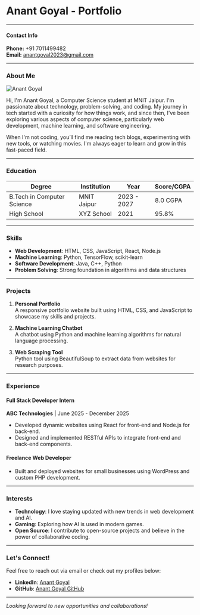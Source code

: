 # Anant Goyal - Portfolio

---

#### Contact Info  
**Phone:** +91 7011499482  
**Email:** anantgoyal2023@gmail.com  

---

### About Me

![Anant Goyal](https://cdn.vectorstock.com/i/1000v/30/21/human-blank-face-with-eps10-vector-25623021.jpg)

Hi, I'm Anant Goyal, a Computer Science student at MNIT Jaipur. I'm passionate about technology, problem-solving, and coding. My journey in tech started with a curiosity for how things work, and since then, I’ve been exploring various aspects of computer science, particularly web development, machine learning, and software engineering. 

When I'm not coding, you’ll find me reading tech blogs, experimenting with new tools, or watching movies. I'm always eager to learn and grow in this fast-paced field.

---

### Education

| **Degree**                 | **Institution**   | **Year**       | **Score/CGPA** |
|----------------------------|-------------------|----------------|----------------|
| B.Tech in Computer Science | MNIT Jaipur       | 2023 - 2027    | 8.0 CGPA       |
| High School                | XYZ School        | 2021           | 95.8%          |

---

### Skills

- **Web Development**: HTML, CSS, JavaScript, React, Node.js  
- **Machine Learning**: Python, TensorFlow, scikit-learn  
- **Software Development**: Java, C++, Python  
- **Problem Solving**: Strong foundation in algorithms and data structures

---

### Projects

1. **Personal Portfolio**  
   A responsive portfolio website built using HTML, CSS, and JavaScript to showcase my skills and projects.

2. **Machine Learning Chatbot**  
   A chatbot using Python and machine learning algorithms for natural language processing.

3. **Web Scraping Tool**  
   Python tool using BeautifulSoup to extract data from websites for research purposes.

---

### Experience

#### Full Stack Developer Intern  
**ABC Technologies** | June 2025 - December 2025  
- Developed dynamic websites using React for front-end and Node.js for back-end.  
- Designed and implemented RESTful APIs to integrate front-end and back-end components.

#### Freelance Web Developer  
- Built and deployed websites for small businesses using WordPress and custom PHP development.

---

### Interests

- **Technology**: I love staying updated with new trends in web development and AI.
- **Gaming**: Exploring how AI is used in modern games.
- **Open Source**: I contribute to open-source projects and believe in the power of collaborative coding.

---

### Let's Connect!

Feel free to reach out via email or check out my profiles below:

- **LinkedIn**: [Anant Goyal](https://www.linkedin.com/in/anantgoyal)
- **GitHub**: [Anant Goyal GitHub](https://github.com/anantgoyal)

---

*Looking forward to new opportunities and collaborations!*
